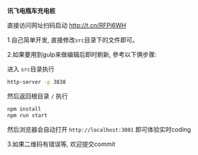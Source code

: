 **讯飞电瓶车充电桩**

直接访问网址扫码启动
http://t.cn/RFPj6WH


1.自己简单开发, 直接修改`src`目录下的文件即可。


2.如果要用到gulp来做编辑后即时刷新, 參考以下俩步骤:

进入 `src`目录执行
```bash
http-server -p 3838
```

然后返回根目录 `/` 执行

```bash
npm install
npm run start
```

然后浏览器会自动打开 `http://localhost:3001` 即可体验实时coding

3.如果二维码有错误等, 欢迎提交commit